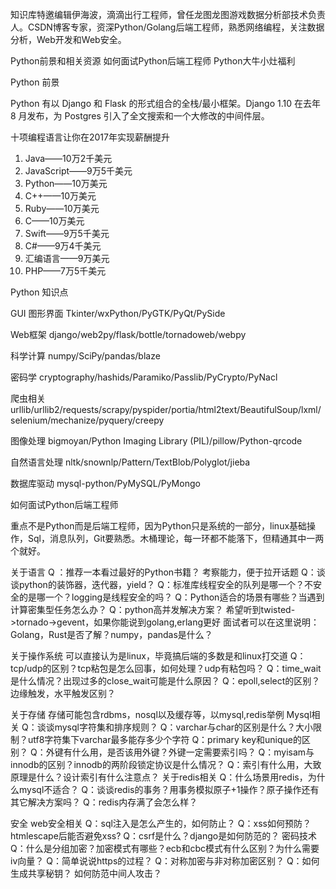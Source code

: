 知识库特邀编辑伊海波，滴滴出行工程师，曾任龙图龙图游戏数据分析部技术负责人。CSDN博客专家，资深Python/Golang后端工程师，熟悉网络编程，关注数据分析，Web开发和Web安全。

Python前景和相关资源
如何面试Python后端工程师
Python大牛小灶福利

Python 前景

Python 有以 Django 和 Flask 的形式组合的全栈/最小框架。Django 1.10 在去年 8 月发布，为 Postgres 引入了全文搜索和一个大修改的中间件层。

十项编程语言让你在2017年实现薪酬提升

1. Java——10万2千美元
2. JavaScript——9万5千美元
3. Python——10万美元
4. C++——10万美元
5. Ruby——10万美元
6. C——10万美元
7. Swift——9万5千美元
8. C#——9万4千美元
9. 汇编语言——9万美元
10. PHP——7万5千美元

Python 知识点

GUI 图形界面
Tkinter/wxPython/PyGTK/PyQt/PySide

Web框架
django/web2py/flask/bottle/tornadoweb/webpy

科学计算
numpy/SciPy/pandas/blaze

密码学
cryptography/hashids/Paramiko/Passlib/PyCrypto/PyNacl

爬虫相关
urllib/urllib2/requests/scrapy/pyspider/portia/html2text/BeautifulSoup/lxml/selenium/mechanize/pyquery/creepy

图像处理
bigmoyan/Python Imaging Library (PIL)/pillow/Python-qrcode

自然语言处理
nltk/snownlp/Pattern/TextBlob/Polyglot/jieba

数据库驱动
mysql-python/PyMySQL/PyMongo

如何面试Python后端工程师

重点不是Python而是后端工程师，因为Python只是系统的一部分，linux基础操作，Sql，消息队列，Git要熟悉。木桶理论，每一环都不能落下，但精通其中一两个就好。

关于语言
Q ：推荐一本看过最好的Python书籍？ 考察能力，便于拉开话题
Q：谈谈python的装饰器，迭代器，yield？
Q：标准库线程安全的队列是哪一个？不安全的是哪一个？logging是线程安全的吗？
Q：Python适合的场景有哪些？当遇到计算密集型任务怎么办？
Q：python高并发解决方案？
希望听到twisted->tornado->gevent，如果你能说到golang,erlang更好
面试者可以在这里说明：Golang，Rust是否了解？numpy，pandas是什么？


关于操作系统
可以直接认为是linux，毕竟搞后端的多数是和linux打交道
Q：tcp/udp的区别？tcp粘包是怎么回事，如何处理？udp有粘包吗？
Q：time_wait是什么情况？出现过多的close_wait可能是什么原因？
Q：epoll,select的区别？边缘触发，水平触发区别？

关于存储
存储可能包含rdbms，nosql以及缓存等，以mysql,redis举例
Mysql相关
Q：谈谈mysql字符集和排序规则？
Q：varchar与char的区别是什么？大小限制？utf8字符集下varchar最多能存多少个字符
Q：primary key和unique的区别？
Q：外键有什么用，是否该用外键？外键一定需要索引吗？
Q：myisam与innodb的区别？innodb的两阶段锁定协议是什么情况？
Q：索引有什么用，大致原理是什么？设计索引有什么注意点？
关于redis相关
Q：什么场景用redis，为什么mysql不适合？
Q：谈谈redis的事务？用事务模拟原子+1操作？原子操作还有其它解决方案吗？
Q：redis内存满了会怎么样？

安全
web安全相关
Q：sql注入是怎么产生的，如何防止？
Q：xss如何预防？htmlescape后能否避免xss?
Q：csrf是什么？django是如何防范的？
密码技术
Q：什么是分组加密？加密模式有哪些？ecb和cbc模式有什么区别？为什么需要iv向量？
Q：简单说说https的过程？
Q：对称加密与非对称加密区别？
Q：如何生成共享秘钥？ 如何防范中间人攻击？
